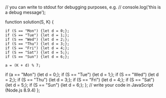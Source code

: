 // you can write to stdout for debugging purposes, e.g.
// console.log('this is a debug message');

function solution(S, K) {
    
    if (S == "Mon") {let d = 0;};
    if (S == "Tue") {let d = 1;};
    if (S == "Wed") {let d = 2;};
    if (S == "Thu") {let d = 3;};
    if (S == "Fri") {let d = 4;};
    if (S == "Sat") {let d = 5;};
    if (S == "Sun") {let d = 6;};

    a = (K + d) % 7;
    
  if (a == "Mon") {let d = 0;};
    if (S == "Tue") {let d = 1;};
    if (S == "Wed") {let d = 2;};
    if (S == "Thu") {let d = 3;};
    if (S == "Fri") {let d = 4;};
    if (S == "Sat") {let d = 5;};
    if (S == "Sun") {let d = 6;};
};
    // write your code in JavaScript (Node.js 8.9.4)
};
